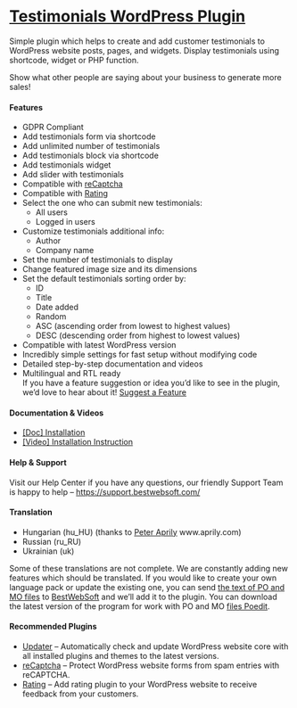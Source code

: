 <a href="https://bestwebsoft.com/products/wordpress/plugins/testimonials/" target=_blank>Testimonials WordPress Plugin</a>
========================

<p>Simple plugin which helps to create and add customer testimonials to WordPress website posts, pages, and widgets. Display testimonials using shortcode, widget or PHP function.</p>
<p>Show what other people are saying about your business to generate more sales!</p>
<p><span class="embed-youtube" style="text-align:center; display: block;"></span></p>
<h4>Features</h4>
<ul>
<li>GDPR Compliant</li>
<li>Add testimonials form via shortcode</li>
<li>Add unlimited number of testimonials</li>
<li>Add testimonials block via shortcode</li>
<li>Add testimonials widget</li>
<li>Add slider with testimonials</li>
<li>Compatible with <a href="https://bestwebsoft.com/products/wordpress/plugins/google-captcha/?k=50392a4147eefdfb1d4f7a754ece974c" rel="nofollow ugc">reCaptcha</a></li>
<li>Compatible with <a href="https://bestwebsoft.com/products/wordpress/plugins/rating/?k=15c9ee1f62b49ee24460cad261e745a8" rel="nofollow ugc">Rating</a></li>
<li>Select the one who can submit new testimonials:
<ul>
<li>All users</li>
<li>Logged in users</li>
</ul>
</li>
<li>Customize testimonials additional info:
<ul>
<li>Author</li>
<li>Company name</li>
</ul>
</li>
<li>Set the number of testimonials to display</li>
<li>Change featured image size and its dimensions</li>
<li>Set the default testimonials sorting order by:
<ul>
<li>ID</li>
<li>Title</li>
<li>Date added</li>
<li>Random</li>
<li>ASC (ascending order from lowest to highest values)</li>
<li>DESC (descending order from highest to lowest values)</li>
</ul>
</li>
<li>Compatible with latest WordPress version</li>
<li>Incredibly simple settings for fast setup without modifying code</li>
<li>Detailed step-by-step documentation and videos</li>
<li>Multilingual and RTL ready<br />
If you have a feature suggestion or idea you&#8217;d like to see in the plugin, we&#8217;d love to hear about it! <a href="https://support.bestwebsoft.com/hc/en-us/requests/new" rel="nofollow ugc">Suggest a Feature</a></li>
</ul>
<h4>Documentation &amp; Videos</h4>
<ul>
<li><a href="https://docs.google.com/document/d/1-hvn6WRvWnOqj5v5pLUk7Awyu87lq5B_dO-Tv-MC9JQ/" rel="nofollow ugc">[Doc] Installation</a></li>
<li><a href="https://www.youtube.com/watch?v=YMPuEmLELfk" rel="nofollow ugc">[Video] Installation Instruction</a></li>
</ul>
<h4>Help &amp; Support</h4>
<p>Visit our Help Center if you have any questions, our friendly Support Team is happy to help &#8211; <a href="https://support.bestwebsoft.com/" rel="nofollow ugc">https://support.bestwebsoft.com/</a></p>
<h4>Translation</h4>
<ul>
<li>Hungarian (hu_HU) (thanks to <a href="mailto:&#x73;&#x6f;&#x6c;&#x61;&#x72;s&#105;&#100;&#101;&#048;&#057;&#064;&#x67;&#x6d;&#x61;&#x69;&#x6c;&#x2e;c&#111;&#109;" rel="nofollow ugc">Peter Aprily</a> www.aprily.com)</li>
<li>Russian (ru_RU)</li>
<li>Ukrainian (uk)</li>
</ul>
<p>Some of these translations are not complete. We are constantly adding new features which should be translated. If you would like to create your own language pack or update the existing one, you can send <a href="https://codex.wordpress.org/Translating_WordPress" rel="nofollow ugc">the text of PO and MO files</a> to <a href="https://support.bestwebsoft.com/hc/en-us/requests/new" rel="nofollow ugc">BestWebSoft</a> and we&#8217;ll add it to the plugin. You can download the latest version of the program for work with PO and MO <a href="https://www.poedit.net/download.php" rel="nofollow ugc">files Poedit</a>.</p>
<h4>Recommended Plugins</h4>
<ul>
<li><a href="https://bestwebsoft.com/products/wordpress/plugins/updater/?k=91123f9d92aeccd5ae253904a08c8c24" rel="nofollow ugc">Updater</a> &#8211; Automatically check and update WordPress website core with all installed plugins and themes to the latest versions.</li>
<li><a href="https://bestwebsoft.com/products/wordpress/plugins/google-captcha/?k=50392a4147eefdfb1d4f7a754ece974c" rel="nofollow ugc">reCaptcha</a> – Protect WordPress website forms from spam entries with reCAPTCHA.</li>
<li><a href="https://bestwebsoft.com/products/wordpress/plugins/rating/?k=15c9ee1f62b49ee24460cad261e745a8" rel="nofollow ugc">Rating</a> – Add rating plugin to your WordPress website to receive feedback from your customers.</li>
</ul>
